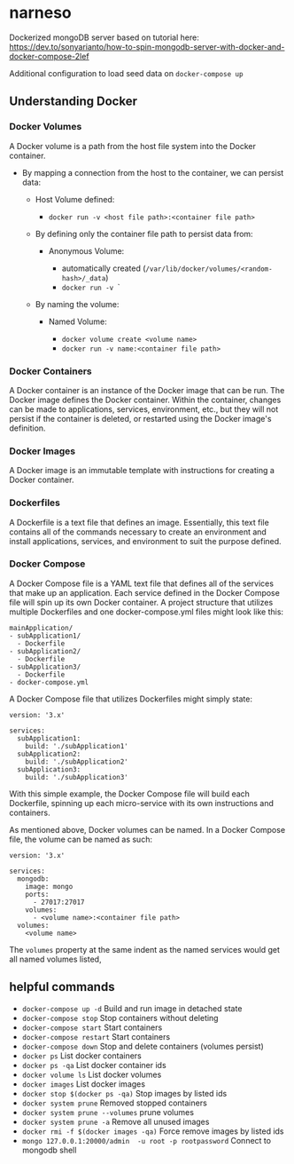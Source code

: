 # narneso
Dockerized mongoDB server based on tutorial here:
https://dev.to/sonyarianto/how-to-spin-mongodb-server-with-docker-and-docker-compose-2lef

Additional configuration to load seed data on `docker-compose up`

## Understanding Docker

### Docker Volumes
A Docker volume is a path from the host file system into the Docker container.
- By mapping a connection from the host to the container, we can persist data:

  - Host Volume defined:

    - `docker run -v <host file path>:<container file path>`

  - By defining only the container file path to persist data from:

    - Anonymous Volume:

      - automatically created (`/var/lib/docker/volumes/<random-hash>/_data`)
      - `docker run -v `<container file path>`

  - By naming the volume:

    - Named Volume:

      - `docker volume create <volume name>`
      - `docker run -v name:<container file path>`
### Docker Containers
A Docker container is an instance of the Docker image that can be run. The Docker image defines the Docker container. Within the container, changes can be made to applications, services, environment, etc., but they will not persist if the container is deleted, or restarted using the Docker image's definition.
### Docker Images
A Docker image is an immutable template with instructions for creating a Docker container.
### Dockerfiles
A Dockerfile is a text file that defines an image. Essentially, this text file contains all of the commands necessary to create an environment and install applications, services, and environment to suit the purpose defined.  
### Docker Compose
A Docker Compose file is a YAML text file that defines all of the services that make up an application. Each service defined in the Docker Compose file will spin up its own Docker container. A project structure that utilizes multiple Dockerfiles and one docker-compose.yml files might look like this:
 ```
mainApplication/
 - subApplication1/
   - Dockerfile
 - subApplication2/
   - Dockerfile
 - subApplication3/
   - Dockerfile
 - docker-compose.yml
 ```
A Docker Compose file that utilizes Dockerfiles might simply state:
```
version: '3.x'

services:
  subApplication1:
    build: './subApplication1'
  subApplication2:
    build: './subApplication2'
  subApplication3:
    build: './subApplication3'
```
With this simple example, the Docker Compose file will build each Dockerfile, spinning up each micro-service with its own instructions and containers.

As mentioned above, Docker volumes can be named. In a Docker Compose file, the volume can be named as such:
```
version: '3.x'

services:
  mongodb:
    image: mongo
    ports:
      - 27017:27017
    volumes:
      - <volume name>:<container file path>
  volumes:
    <volume name>
```
The `volumes` property at the same indent as the named services would get all named volumes listed,

## helpful commands

- `docker-compose up -d` Build and run image in detached state
- `docker-compose stop` Stop containers without deleting
- `docker-compose start` Start containers
- `docker-compose restart` Start containers
- `docker-compose down` Stop and delete containers (volumes persist)
- `docker ps` List docker containers
- `docker ps -qa` List docker container ids
- `docker volume ls` List docker volumes
- `docker images` List docker images
- `docker stop $(docker ps -qa)` Stop images by listed ids
- `docker system prune` Removed stopped containers
- `docker system prune --volumes` prune volumes
- `docker system prune -a` Remove all unused images
- `docker rmi -f $(docker images -qa)` Force remove images by listed ids
- `mongo 127.0.0.1:20000/admin  -u root -p rootpassword` Connect to mongodb shell
